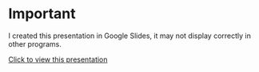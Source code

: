  # Important 

I created this presentation in Google Slides, it may not display correctly in other programs. 

[Click to view this presentation](https://docs.google.com/presentation/d/1L_GPkhAO8eWVsVn8pf9Taed20UbL6YygjCIk2S992EM/edit?usp=sharing)

